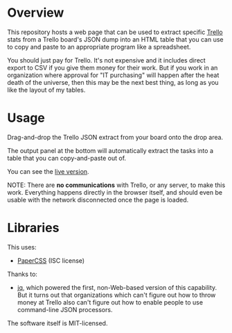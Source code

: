 # Overview

This repository hosts a web page that can be used to extract specific
[Trello](https://trello.com/) stats from a Trello board's JSON dump into an
HTML table that you can use to copy and paste to an appropriate program
like a spreadsheet.

You should just pay for Trello. It's not expensive and it includes direct
export to CSV if you give them money for their work. But if you work in an
organization where approval for "IT purchasing" will happen after the heat
death of the universe, then this may be the next best thing, as long as you
like the layout of my tables.

# Usage

Drag-and-drop the Trello JSON extract from your board onto the drop area.

The output panel at the bottom will automatically extract the tasks into a
table that you can copy-and-paste out of.

You can see the [live version](http://mpyne-navy.github.io/trello-stat-decoder/index.html).

NOTE: There are **no communications** with Trello, or any server, to make this
work. Everything happens directly in the browser itself, and should even be
usable with the network disconnected once the page is loaded.

# Libraries

This uses:

* [PaperCSS](https://www.getpapercss.com/) (ISC license)

Thanks to:

* [jq](https://stedolan.github.io/jq/), which powered the first, non-Web-based
  version of this capability. But it turns out that organizations which can't
  figure out how to throw money at Trello also can't figure out how to enable
  people to use command-line JSON processors.

The software itself is MIT-licensed.
